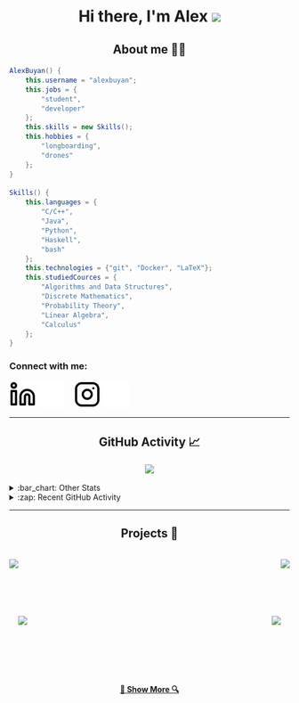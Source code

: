 <h1 align="center">Hi there, I'm Alex
<img src="https://github.com/blackcater/blackcater/raw/main/images/Hi.gif" height="32"/></h1>

<h2 align="center">About me 👨‍💻</h2>

```java
AlexBuyan() {
    this.username = "alexbuyan";
    this.jobs = {
        "student",
        "developer"
    };
    this.skills = new Skills();
    this.hobbies = {
        "longboarding",
        "drones"
    };
}

Skills() {
    this.languages = {
        "C/C++",
        "Java",
        "Python",
        "Haskell",
        "bash"
    };
    this.technologies = {"git", "Docker", "LaTeX"};
    this.studiedCources = {
        "Algorithms and Data Structures",
        "Discrete Mathematics",
        "Probability Theory",
        "Linear Algebra",
        "Calculus"
    };
}
```
### Connect with me: 
<!-- [![website](./img/globe-light.svg)](https://alexbuyan.github.io#gh-light-mode-only)
[![website](./img/globe-dark.svg)](https://alexbuyan.github.io#gh-dark-mode-only)
&nbsp;&nbsp; -->
[![website](./img/linkedin-light.svg)](https://linkedin.com/in/alexander-buyantuev-063785223#gh-light-mode-only)
[![website](./img/linkedin-dark.svg)](https://linkedin.com/in/alexander-buyantuev-063785223#gh-dark-mode-only)
&nbsp;&nbsp;
[![website](./img/instagram-light.svg)](https://instagram.com/alexander.buyan#gh-light-mode-only)
[![website](./img/instagram-dark.svg)](https://instagram.com/alexander.buyan#gh-dark-mode-only)

---

<h2 align="center">GitHub Activity 📈</h2>

<!-- ![Snake animation](https://github.com/alexbuyan/alexbuyan/blob/output/github-contribution-grid-snake.svg) -->

<div align=center>
<a href="https://github.com/alexbuyan/github-readme-stats">
<img align="center" src="https://alexbuyan-github-readme-stats.vercel.app/api?username=alexbuyan&count_private=true&show_icons=true&hide=stars,issues&theme=dracula&hide_border=true" />
</div>
</a>
<br>


<!-- TODO FIX THIS
<img src="https://activity-graph.herokuapp.com/graph?username=alexbuyan&theme=dracula&bg_color=20232a&hide_border=true" width="100%"/> -->

<details>
  <summary>:bar_chart: Other Stats</summary>
<br>
<div width="100%" align="center">
<a align="left" href="https://github.com/alexbuyan/github-profile-summary-cards" title="Top Languages by Commit">
  <img align="left" alt="Top Languages by Commit" src="https://github-profile-summary-cards-alexbuyan.vercel.app/api/cards/most-commit-language?username=alexbuyan&theme=dracula" /></a>
<a align="right" href="https://github.com/alexbuyan/github-profile-summary-cards" title="Commits per day hour">
  <img align="right" alt="Commits per day hour" src="https://github-profile-summary-cards-alexbuyan.vercel.app/api/cards/productive-time?username=alexbuyan&theme=dracula" /></a>
</div>
<br><br><br><br><br><br><br><br><br><br>

</details>

<details>
  <summary>:zap: Recent GitHub Activity</summary>
<br>  

<!--RECENT_ACTIVITY:start-->
1. 🔱 Forked [alexbuyan/github-profile-summary-cards](https://github.com/alexbuyan/github-profile-summary-cards) from [vn7n24fzkq/github-profile-summary-cards](https://github.com/vn7n24fzkq/github-profile-summary-cards)
2. 🔱 Forked [alexbuyan/github-readme-stats](https://github.com/alexbuyan/github-readme-stats) from [anuraghazra/github-readme-stats](https://github.com/anuraghazra/github-readme-stats)
3. ⬆️ Pushed 1 commit(s) to [alexbuyan/alexbuyan.github.io](https://github.com/alexbuyan/alexbuyan.github.io)
4. 💪 Opened PR [#3](https://github.com/alexbuyan/alexbuyan.github.io/pull/3) in [alexbuyan/alexbuyan.github.io](https://github.com/alexbuyan/alexbuyan.github.io)
5. 💪 Opened PR [#1](https://github.com/alexbuyan/team-scheduler-bot/pull/1) in [alexbuyan/team-scheduler-bot](https://github.com/alexbuyan/team-scheduler-bot)
<!--RECENT_ACTIVITY:end-->   

</details>

---

<h2 align="center">Projects 🚀</h2>
<br>
<div width="100%" align="center">
  <a align="left" href="https://github.com/alexbuyan/BPKProject" title="BPKProject"><img align="left" height="115" src="https://alexbuyan-github-readme-stats.vercel.app/api/pin/?username=alexbuyan&repo=BPKProject&theme=dracula&hide_border=true"></a>
  <a align="right" href="https://github.com/Parser-Comparison/Parser-Comparison" title="Parser-Comparison"><img align="right" height="115" src="https://alexbuyan-github-readme-stats.vercel.app/api/pin/?username=Parser-Comparison&repo=Parser-Comparison&theme=dracula&hide_border=true"></a>
</div>
<br/><br/><br/><br/><br/><br/>
<div width="100%" align="center">
  <a align="left" href="https://github.com/Pdf-Creator/pdf-editor" title="pdf-editor"><img align="left" height="115" src="https://alexbuyan-github-readme-stats.vercel.app/api/pin/?username=Pdf-Creator&repo=pdf-editor&theme=dracula&hide_border=true"></a>
  <a align="right" href="https://github.com/alexbuyan/LambdaCalculator" title="LambdaCalculator"><img align="right" height="115" src="https://alexbuyan-github-readme-stats.vercel.app/api/pin/?username=alexbuyan&repo=LambdaCalculator&theme=dracula&hide_border=true"></a>
</div>
<br><br><br><br><br><br>
<h4 align="center">
  <a href="https://github.com/alexbuyan?tab=repositories" title="Show Repositories">🔎 Show More 🔍</a>
</h4>


<!-- [website]: https://alexbuyan.github.io/ -->
[instagram]: https://instagram.com/alexander.buyan
[linkedin]: https://www.linkedin.com/in/alexander-buyantuev-063785223/
<!-- [sm-me]: https://sm-me.vercel.app/ -->
